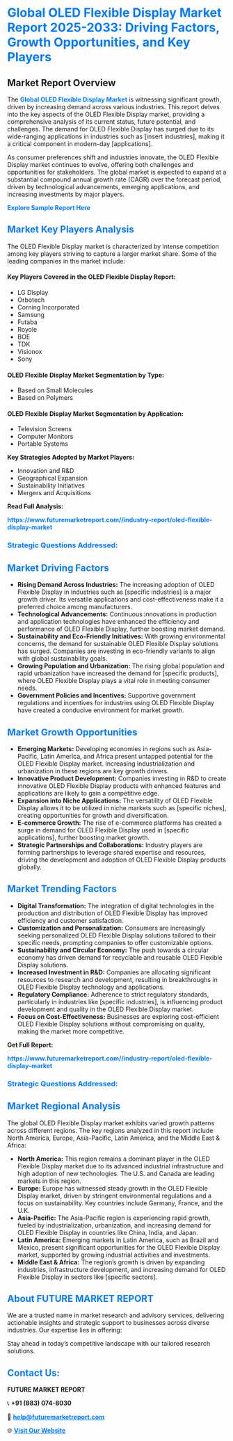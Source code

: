 <h1 style="color: #007BFF;">Global OLED Flexible Display Market Report 2025-2033: Driving Factors, Growth Opportunities, and Key Players</h1>

<section id="overview">
<h2>Market Report Overview</h2>
<p>The <a href="https://www.futuremarketreport.com//industry-report/oled-flexible-display-market" style="color: #007BFF; text-decoration: none;"><strong>Global OLED Flexible Display Market</strong></a> is witnessing significant growth, driven by increasing demand across various industries. This report delves into the key aspects of the OLED Flexible Display market, providing a comprehensive analysis of its current status, future potential, and challenges. The demand for OLED Flexible Display has surged due to its wide-ranging applications in industries such as [insert industries], making it a critical component in modern-day [applications].</p>
<p>As consumer preferences shift and industries innovate, the OLED Flexible Display market continues to evolve, offering both challenges and opportunities for stakeholders. The global market is expected to expand at a substantial compound annual growth rate (CAGR) over the forecast period, driven by technological advancements, emerging applications, and increasing investments by major players.</p>
</section>

<section id="overview">
<p><a href="https://www.futuremarketreport.com//request-sample/reportId=82492" style="color: #007BFF; text-decoration: none;"><strong>Explore Sample Report Here</strong></a></p>
</section>

<section id="key-players">
<h2 style="color: #007BFF;">Market Key Players Analysis</h2>
<p>The OLED Flexible Display market is characterized by intense competition among key players striving to capture a larger market share. Some of the leading companies in the market include:</p>
<h4>Key Players Covered in the OLED Flexible Display Report:</h4>
<ul><li>LG Display</li><li>Orbotech</li><li>Corning Incorporated</li><li>Samsung</li><li>Futaba</li><li>Royole</li><li>BOE</li><li>TDK</li><li>Visionox</li><li>Sony</li></ul>
<h4>OLED Flexible Display Market Segmentation by Type:</h4>
<ul><li>Based on Small Molecules</li><li>Based on Polymers</li></ul>

<h4>OLED Flexible Display Market Segmentation by Application:</h4>
<ul><li>Television Screens</li><li>Computer Monitors</li><li>Portable Systems</li></ul>
<p><strong>Key Strategies Adopted by Market Players:</strong></p>
<ul>
<li>Innovation and R&D</li>
<li>Geographical Expansion</li>
<li>Sustainability Initiatives</li>
<li>Mergers and Acquisitions</li>
</ul>
</section>

<section>
<p><strong>Read Full Analysis: </strong></p><a href="https://www.futuremarketreport.com//industry-report/oled-flexible-display-market" style="color: #007BFF; text-decoration: none;"><strong>https://www.futuremarketreport.com//industry-report/oled-flexible-display-market</strong></a>
<h3 style="color: #007BFF;">Strategic Questions Addressed:</h3>
</section>

<section id="driving-factors">
<h2 style="color: #007BFF;">Market Driving Factors</h2>
<ul>
<li><strong>Rising Demand Across Industries:</strong> The increasing adoption of OLED Flexible Display in industries such as [specific industries] is a major growth driver. Its versatile applications and cost-effectiveness make it a preferred choice among manufacturers.</li>
<li><strong>Technological Advancements:</strong> Continuous innovations in production and application technologies have enhanced the efficiency and performance of OLED Flexible Display, further boosting market demand.</li>
<li><strong>Sustainability and Eco-Friendly Initiatives:</strong> With growing environmental concerns, the demand for sustainable OLED Flexible Display solutions has surged. Companies are investing in eco-friendly variants to align with global sustainability goals.</li>
<li><strong>Growing Population and Urbanization:</strong> The rising global population and rapid urbanization have increased the demand for [specific products], where OLED Flexible Display plays a vital role in meeting consumer needs.</li>
<li><strong>Government Policies and Incentives:</strong> Supportive government regulations and incentives for industries using OLED Flexible Display have created a conducive environment for market growth.</li>
</ul>
</section>

<section id="growth-opportunities">
<h2 style="color: #007BFF;">Market Growth Opportunities</h2>
<ul>
<li><strong>Emerging Markets:</strong> Developing economies in regions such as Asia-Pacific, Latin America, and Africa present untapped potential for the OLED Flexible Display market. Increasing industrialization and urbanization in these regions are key growth drivers.</li>
<li><strong>Innovative Product Development:</strong> Companies investing in R&D to create innovative OLED Flexible Display products with enhanced features and applications are likely to gain a competitive edge.</li>
<li><strong>Expansion into Niche Applications:</strong> The versatility of OLED Flexible Display allows it to be utilized in niche markets such as [specific niches], creating opportunities for growth and diversification.</li>
<li><strong>E-commerce Growth:</strong> The rise of e-commerce platforms has created a surge in demand for OLED Flexible Display used in [specific applications], further boosting market growth.</li>
<li><strong>Strategic Partnerships and Collaborations:</strong> Industry players are forming partnerships to leverage shared expertise and resources, driving the development and adoption of OLED Flexible Display products globally.</li>
</ul>
</section>

<section id="trending-factors">
<h2 style="color: #007BFF;">Market Trending Factors</h2>
<ul>
<li><strong>Digital Transformation:</strong> The integration of digital technologies in the production and distribution of OLED Flexible Display has improved efficiency and customer satisfaction.</li>
<li><strong>Customization and Personalization:</strong> Consumers are increasingly seeking personalized OLED Flexible Display solutions tailored to their specific needs, prompting companies to offer customizable options.</li>
<li><strong>Sustainability and Circular Economy:</strong> The push towards a circular economy has driven demand for recyclable and reusable OLED Flexible Display solutions.</li>
<li><strong>Increased Investment in R&D:</strong> Companies are allocating significant resources to research and development, resulting in breakthroughs in OLED Flexible Display technology and applications.</li>
<li><strong>Regulatory Compliance:</strong> Adherence to strict regulatory standards, particularly in industries like [specific industries], is influencing product development and quality in the OLED Flexible Display market.</li>
<li><strong>Focus on Cost-Effectiveness:</strong> Businesses are exploring cost-efficient OLED Flexible Display solutions without compromising on quality, making the market more competitive.</li>
</ul>
</section>

<section>
<p><strong>Get Full Report: </strong></p><a href="https://www.futuremarketreport.com//industry-report/oled-flexible-display-market" style="color: #007BFF; text-decoration: none;"><strong>https://www.futuremarketreport.com//industry-report/oled-flexible-display-market</strong></a>
<h3 style="color: #007BFF;">Strategic Questions Addressed:</h3>
</section>


<section id="regional-analysis">
<h2 style="color: #007BFF;">Market Regional Analysis</h2>
<p>The global OLED Flexible Display market exhibits varied growth patterns across different regions. The key regions analyzed in this report include North America, Europe, Asia-Pacific, Latin America, and the Middle East & Africa:</p>
<ul>
<li><strong>North America:</strong> This region remains a dominant player in the OLED Flexible Display market due to its advanced industrial infrastructure and high adoption of new technologies. The U.S. and Canada are leading markets in this region.</li>
<li><strong>Europe:</strong> Europe has witnessed steady growth in the OLED Flexible Display market, driven by stringent environmental regulations and a focus on sustainability. Key countries include Germany, France, and the U.K.</li>
<li><strong>Asia-Pacific:</strong> The Asia-Pacific region is experiencing rapid growth, fueled by industrialization, urbanization, and increasing demand for OLED Flexible Display in countries like China, India, and Japan.</li>
<li><strong>Latin America:</strong> Emerging markets in Latin America, such as Brazil and Mexico, present significant opportunities for the OLED Flexible Display market, supported by growing industrial activities and investments.</li>
<li><strong>Middle East & Africa:</strong> The region’s growth is driven by expanding industries, infrastructure development, and increasing demand for OLED Flexible Display in sectors like [specific sectors].</li>
</ul>
</section>

<footer>
<h2 style="color: #007BFF;">About FUTURE MARKET REPORT</h2>
<p>We are a trusted name in market research and advisory services, delivering actionable insights and strategic support to businesses across diverse industries. Our expertise lies in offering:</p>

<p>Stay ahead in today’s competitive landscape with our tailored research solutions.</p>

<h2 style="color: #007BFF;">Contact Us:</h2>
<p><strong>FUTURE MARKET REPORT</strong></p>
<p>📞 <strong>+91 (883) 074-8030</strong></p>
<p>📧 <strong><a href="mailto:help@futuremarketreport.com" style="color: #007BFF;">help@futuremarketreport.com</a></strong></p>
<p>🌐 <strong><a href="https://www.futuremarketreport.com/" style="color: #007BFF;">Visit Our Website</a></strong></p>
</footer>